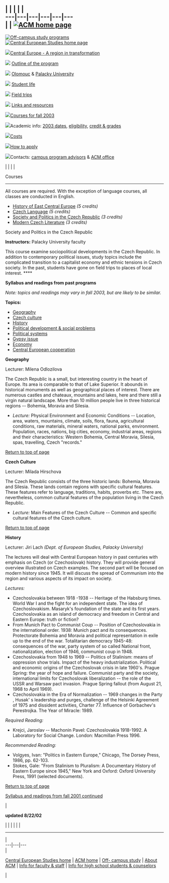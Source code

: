   |   |   |   |   |  
---|---|---|---|---|---  
  |  | [![ACM home page](acmhome.gif)](/index.html)  
---  
[![Off-campus study programs](o-cstudy.gif)](/o-cstudy/index.html)  
[![Central European Studies home page](cestitle-sm.jpg)](index.html)  
  
  
![](smallpt.gif)[Central Europe - A region in transformation](intro.html)

![](smallpt.gif) [Outline of the program](intro.html#Outline)

![](smallpt.gif) [Olomouc](olomouc.html) & [Palacky University](palacky.html)

![](smallpt.gif) [Student life](studentlife.html)

![](smallpt.gif) [Field trips](prague.html)

![](smallpt.gif) [Links and resources](news.html)

![](smallpt.gif)[Courses for fall 2003](history.html)

![](smallpt.gif)Academic info: [2003 dates](academic.html),
[eligibility](academic.html#Eligibility), [credit &
grades](academic.html#Credit)

![](smallpt.gif)[Costs](costs.html)

![](smallpt.gif)[How to apply](apply.html)

![](smallpt.gif)Contacts: [campus program advisors](contact.html) & [ACM
office](contact.html)  
  
  |   |   |  |

Courses  
  
---  
  
All courses are required. With the exception of language courses, all classes
are conducted in English.

  * [History of East Central Europe](history.html) _(5 credits)_
  * [Czech Language](language.html) _(5 credits)_
  * [Society and Politics in the Czech Republic](society.html#Society) _(3 credits)_
  * [Modern Czech Literature](literature.html) _(3 credits)_

  
  
Society and Politics in the Czech Republic

**Instructors:** Palacky University faculty

This course examine sociopolitical developments in the Czech Republic. In
addition to contemporary political issues, study topics include the
complicated transition to a capitalist economy and ethnic tensions in Czech
society. In the past, students have gone on field trips to places of local
interest. ****  
  
**Syllabus and readings from past programs**

_Note: topics and readings may vary in fall 2003, but are likely to be
similar._

**Topics:**

  * [Geography](society.html#Geography)
  * [Czech culture](society.html#Culture)
  * [History](society.html#History)
  * [Political development & social problems](society2.html#Development)
  * [Political systems](society2.html#Systems)
  * [Gypsy issue](society2.html#Gypsy)
  * [Economy](society2.html#Economy)
  * [Central European cooperation](society2.html#Cooperation)

  
  
**Geography**

Lecturer: Milena Odlozilova

The Czech Republic is a small, but interesting country in the heart of Europe.
Its area is comparable to that of Lake Superior. It abounds in historical
monuments as well as geographical places of interest. There are numerous
castles and chateaux, mountains and lakes, here and there still a virgin
natural landscape. More than 10 million people live in three historical
regions -- Bohemia, Moravia and Silesia.

  * _Lecture:_ Physical Environment and Economic Conditions -- Location, area, waters, mountains, climate, soils, flora, fauna, agricultural conditions, raw materials, mineral waters, national parks, environment. Population, races, nations, big cities, economy, industrial areas, regions and their characteristics: Western Bohemia, Central Moravia, Silesia, spas, travelling, Czech "records." 

[Return to top of page](society2.html)  
  
**Czech Culture**

Lecturer: Milada Hirschova

The Czech Republic consists of the three historic lands: Bohemia, Moravia and
Silesia. These lands contain regions with specific cultural features. These
features refer to language, traditions, habits, proverbs etc. There are,
nevertheless, common cultural features of the population living in the Czech
Republic.

  * _Lecture:_ Main Features of the Czech Culture -- Common and specific cultural features of the Czech culture.

[Return to top of page](society2.html)  
  
**History**

Lecturer: Jiri Lach _(Dept. of European Studies, Palacky University)_

The lectures will deal with Central European history in past centuries with
emphasis on Czech (or Czechoslovak) history. They will provide general
overview illustrated on Czech examples. The second part will be focused on
modern history since 1945. It will discuss the spread of Communism into the
region and various aspects of its impact on society.

_Lectures:_

  * Czechoslovakia between 1918 -1938 -- Heritage of the Habsburg times. World War I and the fight for an independent state. The idea of Czechoslovakism. Masaryk's foundation of the state and its first years. Czechoslovakia as an island of democracy and freedom in Central and Eastern Europe: truth or fiction? 
  * From Munich Pact to Communist Coup -- Position of Czechoslovakia in the international order. 1938: Munich pact and its consequences. Protectorate Bohemia and Moravia and political representation in exile up to the end of the war. Totalitarian democracy 1945-48: consequences of the war, party system of so called National front, nationalization, election of 1946, communist coup in 1948.
  * Czechoslovakia from 1948 to 1969 -- Politics of Stalinism: means of oppression show trials. Impact of the heavy industrialization. Political and economic origins of the Czechoslovak crisis in late 1960's. Prague Spring: the year of hope and failure. Communist party and the society, international limits for Czechoslovak liberalization \-- the role of the USSR and Warsaw pact invasion. Prague Spring fallout (from August 21, 1968 to April 1969).
  * Czechoslovakia in the Era of Normalization -- 1969 changes in the Party , Husak' s leadership and purges, challenge of the Helsinki Agreement of 1975 and dissident activities, Charter 77. Influence of Gorbachev's Perestrojka. The Year of Miracle: 1989.

_Required Reading:_

  * Krejci, Jaroslav -- Machonin Pavel: Czechoslovakia 1918-1992. A Laboratory for Social Change. London: Macmillan Press 1996. 

_Recommended Reading:_

  * Volgyes, Ivan: "Politics in Eastern Europe," Chicago, The Dorsey Press, 1986, pp. 62-103.
  * Stokes, Gale: "From Stalinism to Pluralism: A Documentary History of Eastern Europe since 1945," New York and Oxford: Oxford University Press, 1991 (selected documents).

[Return to top of page](society.html)  
  
[Syllabus and readings from fall 2001 continued](society2.html)  
  
  |

__updated 8/22/02__

|    |   |   |  |   |

* * *

|  
---|---|---  
  |

[Central European Studies home](index.html) | [ACM home](/index.html) | [Off-
campus study](/o-cstudy/index.html) | [About ACM](/intro/index.html) | [Info
for faculty & staff](/faculty/index.html) | [Info for high school students &
counselors](/admiss/index.html)

|  

